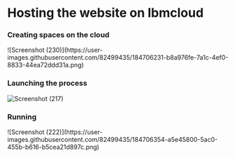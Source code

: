 <h1> Hosting the website on Ibmcloud </h1>

<h3>Creating spaces on the cloud </h3>
![Screenshot (230)](https://user-images.githubusercontent.com/82499435/184706231-b8a976fe-7a1c-4ef0-8833-44ea72ddd31a.png)
<h3> Launching the process </h3>

![Screenshot (217)](https://user-images.githubusercontent.com/82499435/184706323-4fec664a-7e54-4ea9-8a44-cb812c896a84.png)

<h3> Running </h3>
![Screenshot (222)](https://user-images.githubusercontent.com/82499435/184706354-a5e45800-5ac0-455b-b616-b5cea21d897c.png)

